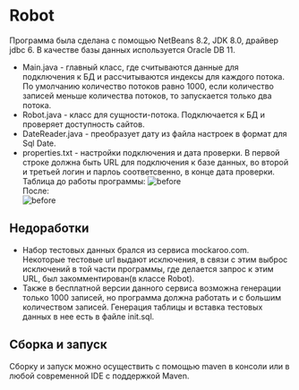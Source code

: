 # Robot
Программа была сделана с помощью NetBeans 8.2, JDK 8.0, драйвер jdbc 6. В качестве базы данных используется Oracle DB 11. <br>
* Main.java - главный класс, где считываются данные для подключения к БД и рассчитываются индексы для каждого потока. По умолчанию количество потоков равно 1000, если количество записей меньше количества потоков, то запускается только два потока. 
* Robot.java - класс для сущности-потока. Подключается к БД и проверяет доступность сайтов. 
* DateReader.java - преобразует дату из файла настроек в формат для Sql Date. 
* properties.txt - настройки подключения и дата проверки. В первой строке должна быть URL для подключения к базе данных, во второй и третьей логин и парлоь соответсвенно, в конце дата проверки. <br>
Таблица до работы программы:
![before](https://pp.userapi.com/c844416/v844416483/17dd1c/ZGjXUGajTso.jpg) <br>
После: <br>
![before](https://pp.userapi.com/c844416/v844416483/17dd14/C234Fdp4RfE.jpg) <br>
## Недоработки ##
* Набор тестовых данных брался из сервиса mockaroo.com. Некоторые тестовые url выдают исключения, в связи с этим выброс исключений в той части программы, где делается запрос к этим URL, был закомментирован(в классе Robot). 
* Также в бесплатной версии данного сервиса возможна генерации только 1000 записей, но программа должна работать и с большим количеством записей. Генерация таблицы и вставка тестовых данных в нее есть в файле init.sql. 
## Сборка и запуск ##
Сборку и запуск можно осуществить с помощью maven в консоли или в любой современной IDE с поддержкой Maven.

